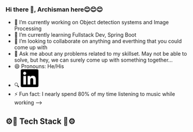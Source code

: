 ### Hi there 👋, Archisman here😊😊😊


- 🔭 I’m currently working on Object detection systems and Image Processing
- 🌱 I’m currently learning Fullstack Dev, Spring Boot
- 👯 I’m looking to collaborate on anything and everthing that you could come up with
- 💬 Ask me about any problems related to my skillset. May not be able to solve, but hey, we can surely come up with something together...
- 😄 Pronouns: He/His
- 🔍 ![@Archisman Das](./linkedin.svg)
- ⚡ Fun fact: I nearly spend 80% of my time listening to music while working 
-->

## ⚙️🔧 Tech Stack 🔧⚙️
   
      

